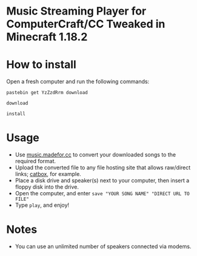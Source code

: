 # Music Streaming Player for ComputerCraft/CC Tweaked in Minecraft 1.18.2

# How to install

Open a fresh computer and run the following commands:
```
pastebin get YzZzdRrm download
```
```
download
```
```
install
````

# Usage

* Use [music.madefor.cc](https://music.madefor.cc/) to convert your downloaded songs to the required format.
* Upload the converted file to any file hosting site that allows raw/direct links; [catbox](https://catbox.moe/), for example.
* Place a disk drive and speaker(s) next to your computer, then insert a floppy disk into the drive.
* Open the computer, and enter `save "YOUR SONG NAME" "DIRECT URL TO FILE"`
* Type `play`, and enjoy!

# Notes

* You can use an unlimited number of speakers connected via modems.
